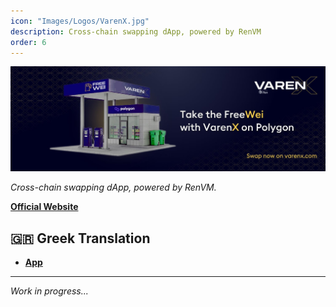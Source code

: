 ```yaml
---
icon: "Images/Logos/VarenX.jpg"
description: Cross-chain swapping dApp, powered by RenVM
order: 6
---
```


![](../Images/Covers/VarenX.jpg)

_Cross-chain swapping dApp, powered by RenVM._

[**Official Website**](https://varen.finance/)

## 🇬🇷 Greek Translation

- [**App**](https://varenx.com/el/swap?inputCurrency=ETH&outputCurrency=0x72377f31e30a405282b522d588AEbbea202b4f23&chainId=1)

---

_Work in progress..._
